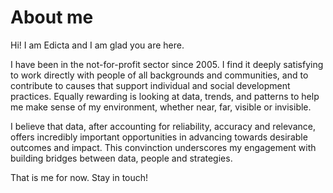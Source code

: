 # About me

Hi! I am Edicta and I am glad you are here. 

I have been in the not-for-profit sector since 2005.  I find it deeply satisfying to work directly with people of all backgrounds and communities, and to contribute to causes that support individual and social development practices. Equally rewarding is looking at data, trends, and patterns to help me make sense of my environment, whether near, far, visible or invisible.

I believe that data, after accounting for reliability, accuracy and relevance, offers incredibly important opportunities in advancing towards desirable outcomes and impact. This convinction underscores my engagement with building bridges between data, people and strategies.

That is me for now.  Stay in touch!

